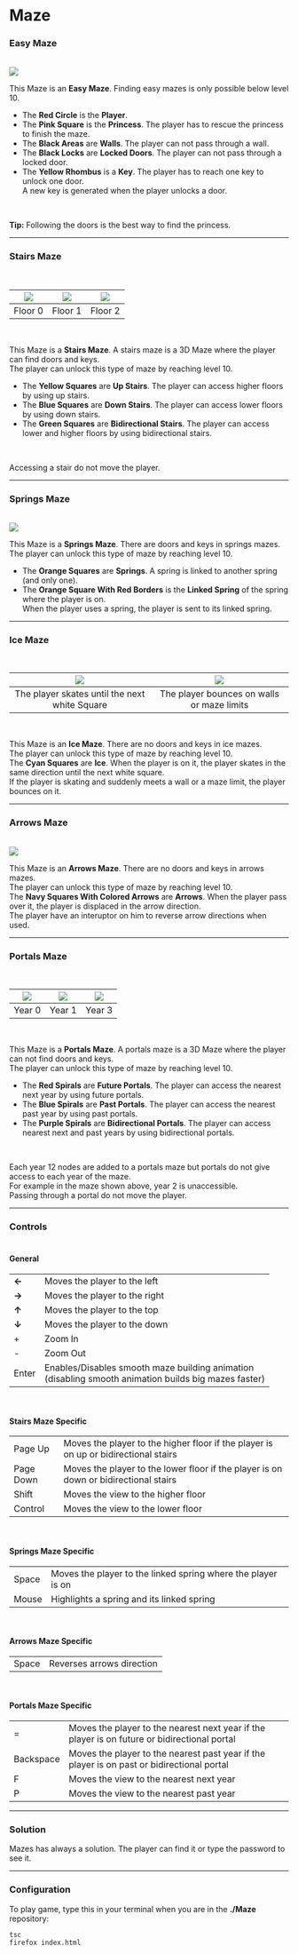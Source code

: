 # Maze

### Easy Maze

</br>

<img src="/media/images/easymaze.png">

</br>

This Maze is an <b>Easy Maze</b>. Finding easy mazes is only possible below level 10.
* The <b>Red Circle</b> is the <b>Player</b>.
* The <b>Pink Square</b> is the <b>Princess</b>. The player has to rescue the princess to finish the maze.
* The <b>Black Areas</b> are <b>Walls</b>. The player can not pass through a wall.
* The <b>Black Locks</b> are <b>Locked Doors</b>. The player can not pass through a locked door.
* The <b>Yellow Rhombus</b> is a <b>Key</b>. The player has to reach one key to unlock one door.</br>A new key is generated when the player unlocks a door.

</br>

<b>Tip:</b> Following the doors is the best way to find the princess.</br>

---

### Stairs Maze

</br>

|<img src="/media/images/stairsmaze_floor0.png"/>|<img src="/media/images/stairsmaze_floor1.png"/>|<img src="/media/images/stairsmaze_floor2.png"/>|
|:------------:|:-------------:|:-----------:|
| Floor 0 | Floor 1 | Floor 2 |

</br>

This Maze is a <b>Stairs Maze</b>. A stairs maze is a 3D Maze where the player can find doors and keys.</br>
The player can unlock this type of maze by reaching level 10.
* The <b>Yellow Squares</b> are <b>Up Stairs</b>. The player can access higher floors by using up stairs.
* The <b>Blue Squares</b> are <b>Down Stairs</b>. The player can access lower floors by using down stairs.
* The <b>Green Squares</b> are <b>Bidirectional Stairs</b>. The player can access lower and higher floors by using bidirectional stairs.

</br>

Accessing a stair do not move the player.

---

### Springs Maze

</br>

<img src="/media/images/springsmaze.png">

</br>

This Maze is a <b>Springs Maze</b>. There are doors and keys in springs mazes.</br>
The player can unlock this type of maze by reaching level 10.
* The <b>Orange Squares</b> are <b>Springs</b>. A spring is linked to another spring (and only one).
* The <b>Orange Square With Red Borders</b> is the <b>Linked Spring</b> of the spring where the player is on.</br>
When the player uses a spring, the player is sent to its linked spring. 

---

### Ice Maze

</br>

|<img src="/media/images/icemaze_skating.gif"/>|<img src="/media/images/icemaze_bouncing.gif"/>|
|:------------:|:-------------:|
| The player skates until the next white Square | The player bounces on walls or maze limits |

</br>

This Maze is an <b>Ice Maze</b>. There are no doors and keys in ice mazes.</br>
The player can unlock this type of maze by reaching level 10.</br>
The <b>Cyan Squares</b> are <b>Ice</b>. When the player is on it, the player skates in the same direction until the next white square.</br>
If the player is skating and suddenly meets a wall or a maze limit, the player bounces on it.</br>

---

### Arrows Maze

</br>

<img src="/media/images/arrowsmaze.png">

</br>

This Maze is an <b>Arrows Maze</b>. There are no doors and keys in arrows mazes.</br>
The player can unlock this type of maze by reaching level 10.</br>
The <b>Navy Squares With Colored Arrows</b> are <b>Arrows</b>. When the player pass over it, the player is displaced in the arrow direction.</br>
The player have an interuptor on him to reverse arrow directions when used.</br>

---

### Portals Maze

</br>

|<img src="/media/images/portalsmaze_year0.png"/>|<img src="/media/images/portalsmaze_year1.png"/>|<img src="/media/images/portalsmaze_year3.png"/>|
|:------------:|:-------------:|:-----------:|
| Year 0 | Year 1 | Year 3 |

</br>

This Maze is a <b>Portals Maze</b>. A portals maze is a 3D Maze where the player can not find doors and keys.</br>
The player can unlock this type of maze by reaching level 10.
* The <b>Red Spirals</b> are <b>Future Portals</b>. The player can access the nearest next year by using future portals.
* The <b>Blue Spirals</b> are <b>Past Portals</b>. The player can access the nearest past year by using past portals.
* The <b>Purple Spirals</b> are <b>Bidirectional Portals</b>. The player can access nearest next and past years by using bidirectional portals.

</br>

Each year 12 nodes are added to a portals maze but portals do not give access to each year of the maze.</br> 
For example in the maze shown above, year 2 is unaccessible.</br> 
Passing through a portal do not move the player.

---

### Controls</br></br>

#### General

<table>
  <tr>
    <td><b> ← </b></td>
    <td> Moves the player to the left </td>
  </tr>
  <tr>
    <td><b> → </b></td>
    <td> Moves the player to the right </td>
  </tr>
  <tr>
    <td><b> ↑ </b></td>
    <td> Moves the player to the top </td>
  </tr>
  <tr>
    <td><b> ↓ </b></td>
    <td> Moves the player to the down </td>
  </tr>
  <tr>
    <td> + </td>
    <td> Zoom In </td>
  </tr>
  <tr>
    <td> - </td>
    <td> Zoom Out </td>
  </tr>
  <tr>
    <td> Enter </td>
    <td> Enables/Disables smooth maze building animation</br>(disabling smooth animation builds big mazes faster) </td>
  </tr>
</table>

</br>

#### Stairs Maze Specific

<table>
  <tr>
    <td> Page Up </td>
    <td> Moves the player to the higher floor if the player is on up or bidirectional stairs </td>
  </tr>
  <tr>
    <td> Page Down </td>
    <td> Moves the player to the lower floor if the player is on down or bidirectional stairs </td>
  </tr>
  <tr>
    <td> Shift </td>
    <td> Moves the view to the higher floor </td>
  </tr>
  <tr>
    <td> Control </td>
    <td> Moves the view to the lower floor </td>
  </tr>
</table>

</br>

#### Springs Maze Specific

<table>
  <tr>
    <td> Space </td>
    <td> Moves the player to the linked spring where the player is on </td>
  </tr>
  <tr>
    <td> Mouse </td>
    <td> Highlights a spring and its linked spring </td>
  </tr>
</table>

</br>

#### Arrows Maze Specific

<table>
  <tr>
    <td> Space </td>
    <td> Reverses arrows direction </td>
  </tr>
</table>

</br>

#### Portals Maze Specific

<table>
  <tr>
    <td> = </td>
    <td> Moves the player to the nearest next year if the player is on future or bidirectional portal </td>
  </tr>
  <tr>
    <td> Backspace </td>
    <td> Moves the player to the nearest past year if the player is on past or bidirectional portal </td>
  </tr>
  <tr>
    <td> F </td>
    <td> Moves the view to the nearest next year </td>
  </tr>
  <tr>
    <td> P </td>
    <td> Moves the view to the nearest past year </td>
  </tr>
</table>
 
---

### Solution

Mazes has always a solution. The player can find it or type the password to see it.

---

### Configuration

To play game, type this in your terminal when you are in the <b>./Maze</b> repository:</br>
```sh
tsc
firefox index.html
```
